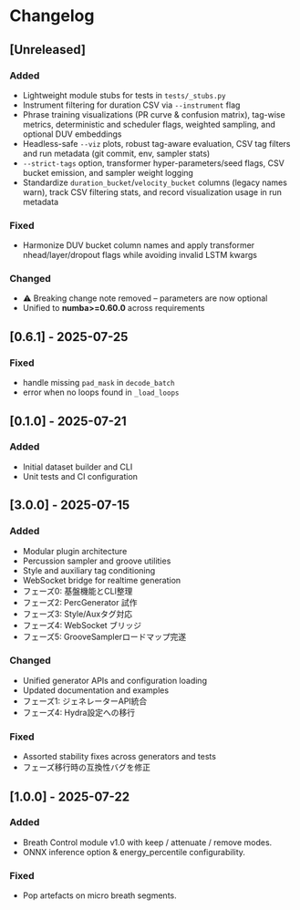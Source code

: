 # Changelog

## [Unreleased]
### Added
- Lightweight module stubs for tests in `tests/_stubs.py`
- Instrument filtering for duration CSV via `--instrument` flag
- Phrase training visualizations (PR curve & confusion matrix), tag-wise metrics,
  deterministic and scheduler flags, weighted sampling, and optional DUV embeddings
- Headless-safe `--viz` plots, robust tag-aware evaluation, CSV tag filters and run
  metadata (git commit, env, sampler stats)
- `--strict-tags` option, transformer hyper-parameters/seed flags, CSV bucket
  emission, and sampler weight logging
- Standardize `duration_bucket`/`velocity_bucket` columns (legacy names warn),
  track CSV filtering stats, and record visualization usage in run metadata
### Fixed
- Harmonize DUV bucket column names and apply transformer nhead/layer/dropout
  flags while avoiding invalid LSTM kwargs
### Changed
- ⚠️ Breaking change note removed – parameters are now optional
- Unified to **numba>=0.60.0** across requirements

## [0.6.1] - 2025-07-25
### Fixed
- handle missing `pad_mask` in `decode_batch`
- error when no loops found in `_load_loops`

## [0.1.0] - 2025-07-21
### Added
- Initial dataset builder and CLI
- Unit tests and CI configuration

## [3.0.0] - 2025-07-15

### Added
- Modular plugin architecture
- Percussion sampler and groove utilities
- Style and auxiliary tag conditioning
- WebSocket bridge for realtime generation
- フェーズ0: 基盤機能とCLI整理
- フェーズ2: PercGenerator 試作
- フェーズ3: Style/Auxタグ対応
- フェーズ4: WebSocket ブリッジ
- フェーズ5: GrooveSamplerロードマップ完遂

### Changed
- Unified generator APIs and configuration loading
- Updated documentation and examples
- フェーズ1: ジェネレーターAPI統合
- フェーズ4: Hydra設定への移行

### Fixed
- Assorted stability fixes across generators and tests
- フェーズ移行時の互換性バグを修正
## [1.0.0] - 2025-07-22

### Added
- Breath Control module v1.0 with keep / attenuate / remove modes.
- ONNX inference option & energy_percentile configurability.

### Fixed
- Pop artefacts on micro breath segments.
